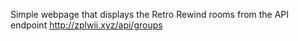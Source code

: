 Simple webpage that displays the Retro Rewind rooms from the API endpoint http://zplwii.xyz/api/groups
